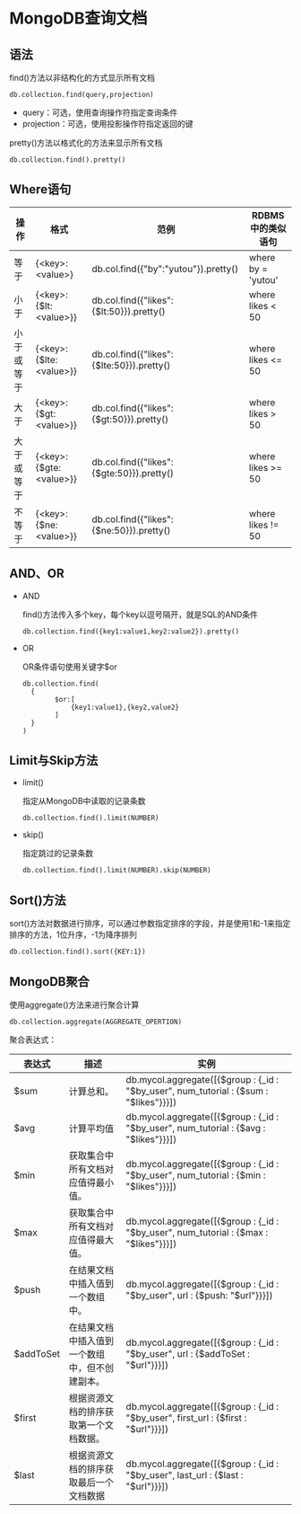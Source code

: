 # MongoDB查询文档

## 语法

find()方法以非结构化的方式显示所有文档

```
db.collection.find(query,projection)
```

- query：可选，使用查询操作符指定查询条件
- projection：可选，使用投影操作符指定返回的键

pretty()方法以格式化的方法来显示所有文档

```
db.collection.find().pretty()
```

## Where语句

| 操作       | 格式                     | 范例                                      | RDBMS中的类似语句  |
| ---------- | ------------------------ | ----------------------------------------- | ------------------ |
| 等于       | {\<key>:\<value>}        | db.col.find({"by":"yutou"}).pretty()      | where by = 'yutou' |
| 小于       | {\<key>:{$lt:\<value>}}  | db.col.find({"likes":{$lt:50}}).pretty()  | where likes < 50   |
| 小于或等于 | {\<key>:{$lte:\<value>}} | db.col.find({"likes":{$lte:50}}).pretty() | where likes <= 50  |
| 大于       | {\<key>:{$gt:\<value>}}  | db.col.find({"likes":{$gt:50}}).pretty()  | where likes > 50   |
| 大于或等于 | {\<key>:{$gte:\<value>}} | db.col.find({"likes":{$gte:50}}).pretty() | where likes >= 50  |
| 不等于     | {\<key>:{$ne:\<value>}}  | db.col.find({"likes":{$ne:50}}).pretty()  | where likes != 50  |

## AND、OR

- AND

  find()方法传入多个key，每个key以逗号隔开，就是SQL的AND条件

  ```
  db.collection.find({key1:value1,key2:value2}).pretty()
  ```

- OR

  OR条件语句使用关键字$or

  ```
  db.collection.find(
  	{
          $or:[
              {key1:value1},{key2,value2}
          ]
  	}
  )
  ```

## Limit与Skip方法

- limit()

  指定从MongoDB中读取的记录条数

  ```
  db.collection.find().limit(NUMBER)
  ```

- skip()

  指定跳过的记录条数

  ```
  db.collection.find().limit(NUMBER).skip(NUMBER)
  ```

## Sort()方法

sort()方法对数据进行排序，可以通过参数指定排序的字段，并是使用1和-1来指定排序的方法，1位升序，-1为降序排列

```
db.collection.find().sort({KEY:1})
```

## MongoDB聚合

使用aggregate()方法来进行聚合计算

```
db.collection.aggregate(AGGREGATE_OPERTION)
```

聚合表达式：

| 表达式    | 描述                                           | 实例                                                         |
| --------- | ---------------------------------------------- | ------------------------------------------------------------ |
| $sum      | 计算总和。                                     | db.mycol.aggregate([{$group : {_id : "$by_user", num_tutorial : {$sum : "$likes"}}}]) |
| $avg      | 计算平均值                                     | db.mycol.aggregate([{$group : {_id : "$by_user", num_tutorial : {$avg : "$likes"}}}]) |
| $min      | 获取集合中所有文档对应值得最小值。             | db.mycol.aggregate([{$group : {_id : "$by_user", num_tutorial : {$min : "$likes"}}}]) |
| $max      | 获取集合中所有文档对应值得最大值。             | db.mycol.aggregate([{$group : {_id : "$by_user", num_tutorial : {$max : "$likes"}}}]) |
| $push     | 在结果文档中插入值到一个数组中。               | db.mycol.aggregate([{$group : {_id : "$by_user", url : {$push: "$url"}}}]) |
| $addToSet | 在结果文档中插入值到一个数组中，但不创建副本。 | db.mycol.aggregate([{$group : {_id : "$by_user", url : {$addToSet : "$url"}}}]) |
| $first    | 根据资源文档的排序获取第一个文档数据。         | db.mycol.aggregate([{$group : {_id : "$by_user", first_url : {$first : "$url"}}}]) |
| $last     | 根据资源文档的排序获取最后一个文档数据         | db.mycol.aggregate([{$group : {_id : "$by_user", last_url : {$last : "$url"}}}]) |

